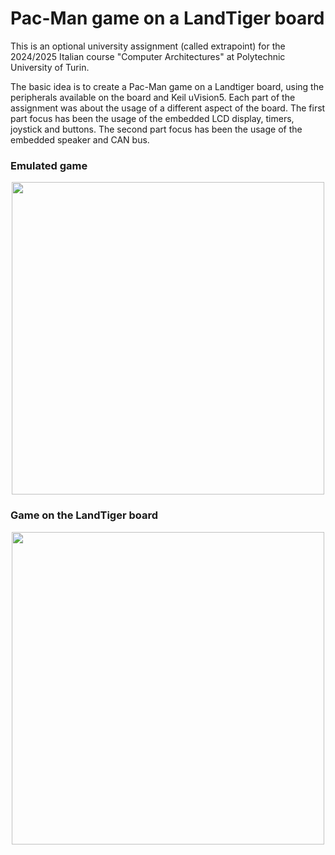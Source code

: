 # Pac-Man game on a LandTiger board

This is an optional university assignment (called extrapoint) for the 2024/2025 Italian course "Computer Architectures" at Polytechnic University of Turin.

The basic idea is to create a Pac-Man game on a Landtiger board, using the peripherals available on the board and Keil uVision5. 
Each part of the assignment was about the usage of a different aspect of the board. The first part focus has been the usage of the embedded LCD display, timers, joystick and buttons. 
The second part focus has been the usage of the embedded speaker and CAN bus.

### Emulated game

<p align="center">
  <img width=500px src="https://github.com/MartinaPlumari/Pac-Man-LandTiger/blob/master/final-result-emu.gif" />
</p>

### Game on the LandTiger board

<p align="center">
  <img width=500px src="https://github.com/MartinaPlumari/Pac-Man-LandTiger/blob/master/game-on-board.gif" />
</p>
